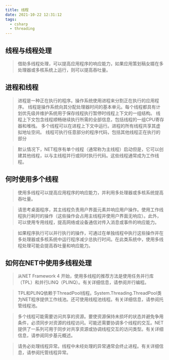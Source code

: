 ```yaml
---
title: 线程
date: 2021-10-22 12:31:12
tags:
  - csharp
  - threading
---
```


## 线程与线程处理

> 借助多线程处理，可以提高应用程序的响应能力，如果应用策划稿女婿在多处理器或多核系统上运行，则可以提高吞吐量。

## 进程和线程

> 进程是一种正在执行的程序。操作系统使用进程来分割正在执行的应用程序。
> 线程是操作系统向其分配处理器时间的基本单元。每个线程都具有计划优先级并维护系统用于保存线程执行暂停时线程上下文的一组结构。
> 线程上下文包含线程顺畅继续执行所需的全部信息，包括线程的一组CPU寄存器和堆栈。
> 多个线程可以在进程上下文中运行。进程的所有线程共享其虚拟地址空间。
> 线程可执行任意部分的程序代码，包括其他线程正在执行的部分

> 默认情况下，NET程序有单个线程（通常称为主线程）启动但是，它可以创建其他线程，以与主线程并行或同时执行代码。这些线程通常成为工作线程。

## 何时使用多个线程

> 使用多线程可以提高应用程序的响应能力，并利用多处理器或多核系统提高吞吐量。

> 请思考桌面程序，其主线程负责用户界面元素并响应用户操作。使用工作线程执行耗时的操作（这些操作会占用主线程并使用户界面无响应）。此外，可以使用专用线程，提高网络或设备通信对传入消息或事件的响应能力。

> 如果程序执行可以并行执行的操作，可通过在单独线程中执行这些操作并在多处理器或多核系统中运行程序减少总执行时间。在此类系统中，使用多线程处理可能会提高吞吐量和响应能力。

## 如何在NET中使用多线程处理

> 从NET Framework 4 开始，使用多线程的推荐方法是使用任务并行库（TPL）和并行LINQ（PLINQ）。有关详细信息，请参阅并行编程。

> TPL和PLINQ依赖于ThreadPool线程。System.Threading.ThreadPool类为NET程序提供工作线池。还可使用线程池线程。有关详细信息，请参阅托管线程池。

> 多个线程可能需要访问共享的资源。要使资源保持未损坏的状态并避免争用条件，必须同步对资源的线程访问。可能还需要协调多个线程的交互。NET提供了一系列可用于同步对共享资源或协调线程交互的访问类型。有关详细信息，请参阅同步基元概述。

> 请务必处理线程异常。线程中未经处理的异常通常会终止进程。有关详细信息，请参阅托管线程异常。
